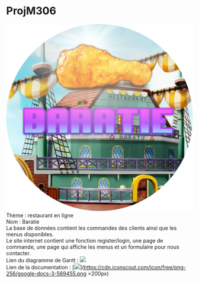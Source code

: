 # ProjM306  
![logoBaratie](https://github.com/twinh0/ProjM306/blob/main/ressources/logoBaratie.png)  
Thème : restaurant en ligne  
Nom : Baratie  
La base de données contient les commandes des clients ainsi que les menus disponibles.  
Le site internet contient une fonction register/login, une page de commande, une page qui affiche les menus et un formulaire pour nous contacter.  
Lien du diagramme de Gantt : [<img src="https://cdn.iconscout.com/icon/free/png-256/google-docs-3-569455.png">]( https://docs.google.com/document/d/1-ULezfN5mgTJiQgFcindRLrmaUQRjh6VhNL1_qALpOA/edit?usp=sharing)  
Lien de la documentation : [<img src="https://cdn.iconscout.com/icon/free/png-256/google-docs-3-569455.png">](https://cdn.iconscout.com/icon/free/png-256/google-docs-3-569455.png =200px) 
